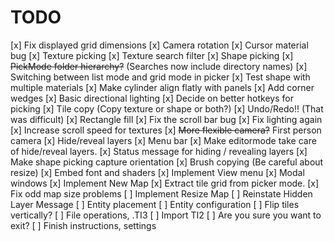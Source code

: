 # TODO
[x] Fix displayed grid dimensions
[x] Camera rotation
[x] Cursor material bug
[x] Texture picking
[x] Texture search filter
[x] Shape picking
[x] ~~PickMode folder hierarchy?~~ (Searches now include directory names)
[x] Switching between list mode and grid mode in picker
[x] Test shape with multiple materials
[x] Make cylinder align flatly with panels
[x] Add corner wedges
[x] Basic directional lighting
[x] Decide on better hotkeys for picking
[x] Tile copy (Copy texture or shape or both?)
[x] Undo/Redo!! (That was difficult)
[x] Rectangle fill
[x] Fix the scroll bar bug
[x] Fix lighting again
[x] Increase scroll speed for textures
[x] ~~More flexible camera?~~ First person camera
[x] Hide/reveal layers
[x] Menu bar
[x] Make editormode take care of hide/reveal layers.
[x] Status message for hiding / revealing layers
[x] Make shape picking capture orientation
[x] Brush copying (Be careful about resize)
[x] Embed font and shaders
[x] Implement View menu
[x] Modal windows
[x] Implement New Map
[x] Extract tile grid from picker mode.
[x] Fix odd map size problems
[ ] Implement Resize Map
[ ] Reinstate Hidden Layer Message
[ ] Entity placement
[ ] Entity configuration
[ ] Flip tiles vertically?
[ ] File operations, .TI3
[ ] Import TI2
[ ] Are you sure you want to exit?
[ ] Finish instructions, settings